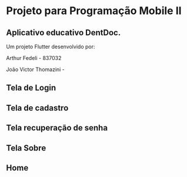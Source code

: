 # Projeto para Programação Mobile II
## Aplicativo educativo DentDoc.

Um projeto Flutter desenvolvido por:

Arthur Fedeli - 837032

João Victor Thomazini -

## Tela de Login


## Tela de cadastro

## Tela recuperação de senha

## Tela Sobre

## Home
